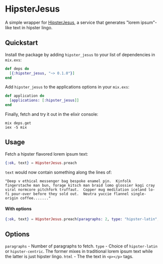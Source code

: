# HipsterJesus

A simple wrapper for [HipsterJesus](http://hipsterjesus.com/), a service that generates "lorem ipsum"-like text in hipster lingo.

## Quickstart

Install the package by adding `hipster_jesus` to your list of dependencies in `mix.exs`:

```elixir
def deps do
  [{:hipster_jesus, "~> 0.1.0"}]
end
```

Add `hipster_jesus` to the applications options in your `mix.exs`:

```elixir
def application do
  [applications: [:hipster_jesus]]
end
```

Finally, fetch and try it out in the elixir console:
```
mix deps.get
iex -S mix
```

## Usage

Fetch a hipster flavored lorem ipsum text:
```elixir
{:ok, text} = HipsterJesus.preach
```

`text` would now contain something along the lines of:
```
"Deep v ethical messenger bag bespoke enamel pin.  Kinfolk fingerstache man bun, forage kitsch man braid lomo glossier kogi cray viral normcore pitchfork truffaut.  Copper mug meditation iceland lo-fi pour-over before they sold out.  Neutra yuccie flannel single-origin coffee......."
```

#### With options
```elixir
{:ok, text} = HipsterJesus.preach(paragraphs: 2, type: "hipster-latin", html: true)
```

## Options
`paragraphs` - Number of paragraphs to fetch.
`type` - Choice of `hipster-latin` or `hipster-centric`. The former mixes in traditional lorem ipsum text while the latter is just hipster lingo.
`html` - The the text in `<p></p>` tags.

